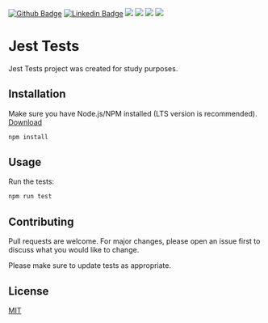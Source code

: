[![Github Badge](https://img.shields.io/badge/-Github-000?style=flat-square&logo=Github&logoColor=white&link=https://github.com/thiagocc)](https://github.com/thiagocc)
[![Linkedin Badge](https://img.shields.io/badge/-LinkedIn-blue?style=flat-square&logo=Linkedin&logoColor=white&link=https://www.linkedin.com/in/thiagolino-costa/)](https://www.linkedin.com/in/thiagolino-costa/)
![](https://img.shields.io/github/license/thiagocc/jest-tests)
![](https://img.shields.io/github/forks/thiagocc/jest-tests)
![](https://img.shields.io/github/issues/thiagocc/jest-tests)
![](https://img.shields.io/github/stars/thiagocc/jest-tests)


# Jest Tests

Jest Tests project was created for study purposes.

## Installation

Make sure you have Node.js/NPM installed (LTS version is recommended). [Download](https://nodejs.org)

```bash
npm install
```

## Usage

Run the tests: 

```bash
npm run test
```

## Contributing
Pull requests are welcome. For major changes, please open an issue first to discuss what you would like to change.

Please make sure to update tests as appropriate.

## License
[MIT](https://github.com/thiagocc/jest-tests/blob/master/LICENSE)